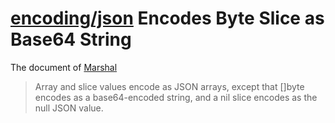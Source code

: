 # [encoding/json](https://pkg.go.dev/encoding/json) Encodes Byte Slice as Base64 String

The document of [Marshal](https://pkg.go.dev/encoding/json#Marshal)

> Array and slice values encode as JSON arrays, except that []byte encodes as a base64-encoded string, and a nil slice encodes as the null JSON value. 
